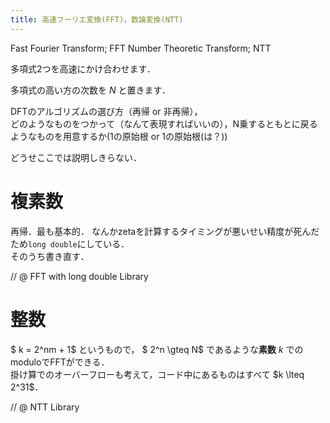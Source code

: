 ```yaml
---
title: 高速フーリエ変換(FFT)，数論変換(NTT)
---
```


Fast Fourier Transform; FFT
Number Theoretic Transform; NTT

多項式2つを高速にかけ合わせます．

多項式の高い方の次数を $N$ と置きます．

DFTのアルゴリズムの選び方（再帰 or 非再帰），  
どのようなものをつかって（なんて表現すればいいの），N乗するともとに戻るようなものを用意するか(1の原始根 or 1の原始根(は？))

どうせここでは説明しきらない．

# 複素数
再帰．最も基本的．
なんかzetaを計算するタイミングが悪いせい精度が死んだため`long double`にしている．  
そのうち書き直す．

// @ FFT with long double Library

# 整数

$ k = 2^nm + 1$ というもので， $ 2^n \gteq N$ であるような**素数** $k$ でのmoduloでFFTができる．  
掛け算でのオーバーフローも考えて，コード中にあるものはすべて $k \lteq 2^31$．

// @ NTT Library
